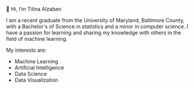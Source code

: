 👋 Hi, I’m Tilina Alzaben

I am a recent graduate from the University of Maryland, Baltimore County, with a Bachelor's of Science in statistics and a minor in computer science. I have a passion for learning and sharing my knowledge with others in the field of machine learning.

My interests are:
  - Machine Learning
  - Artificial Intelligence
  - Data Science
  - Data Visualization
